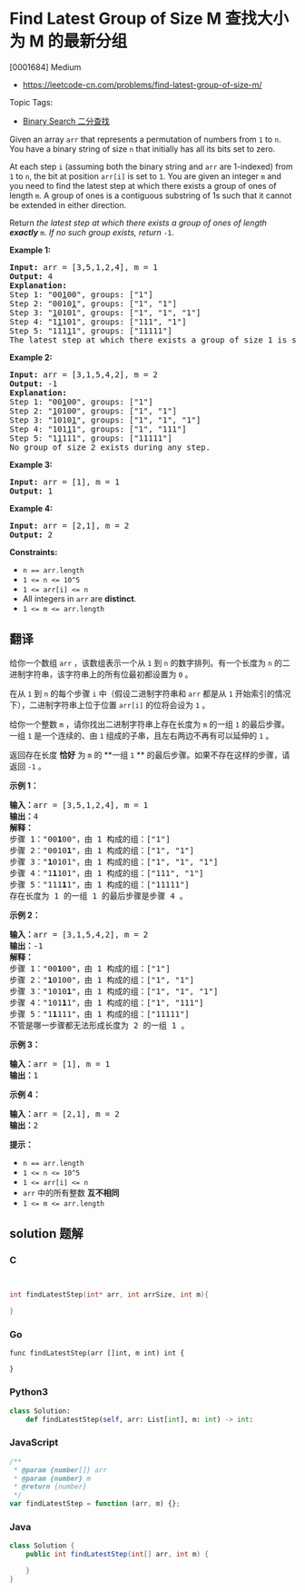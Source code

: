 # Find Latest Group of Size M 查找大小为 M 的最新分组

[0001684] Medium

- https://leetcode-cn.com/problems/find-latest-group-of-size-m/

Topic Tags:

- [Binary Search 二分查找](https://leetcode-cn.com/tag/binary-search/)

Given an array `arr` that represents a permutation of numbers from `1` to `n`. You have a binary string of size `n` that initially has all its bits set to zero.

At each step `i` (assuming both the binary string and `arr` are 1-indexed) from `1` to `n`, the bit at position `arr[i]` is set to `1`. You are given an integer `m` and you need to find the latest step at which there exists a group of ones of length `m`. A group of ones is a contiguous substring of 1s such that it cannot be extended in either direction.

Return *the latest step at which there exists a group of ones of length **exactly*** `m`. *If no such group exists, return* `-1`.

**Example 1:**

<pre><strong>Input:</strong> arr = [3,5,1,2,4], m = 1
<strong>Output:</strong> 4
<strong>Explanation:
</strong>Step 1: "00<u>1</u>00", groups: ["1"]
Step 2: "0010<u>1</u>", groups: ["1", "1"]
Step 3: "<u>1</u>0101", groups: ["1", "1", "1"]
Step 4: "1<u>1</u>101", groups: ["111", "1"]
Step 5: "111<u>1</u>1", groups: ["11111"]
The latest step at which there exists a group of size 1 is step 4.</pre>

**Example 2:**

<pre><strong>Input:</strong> arr = [3,1,5,4,2], m = 2
<strong>Output:</strong> -1
<strong>Explanation:
</strong>Step 1: "00<u>1</u>00", groups: ["1"]
Step 2: "<u>1</u>0100", groups: ["1", "1"]
Step 3: "1010<u>1</u>", groups: ["1", "1", "1"]
Step 4: "101<u>1</u>1", groups: ["1", "111"]
Step 5: "1<u>1</u>111", groups: ["11111"]
No group of size 2 exists during any step.
</pre>

**Example 3:**

<pre><strong>Input:</strong> arr = [1], m = 1
<strong>Output:</strong> 1
</pre>

**Example 4:**

<pre><strong>Input:</strong> arr = [2,1], m = 2
<strong>Output:</strong> 2
</pre>

**Constraints:**

- `n == arr.length`
- `1 <= n <= 10^5`
- `1 <= arr[i] <= n`
- All integers in `arr` are **distinct**.
- `1 <= m <= arr.length`

## 翻译

给你一个数组 `arr` ，该数组表示一个从 `1` 到 `n` 的数字排列。有一个长度为 `n` 的二进制字符串，该字符串上的所有位最初都设置为 `0` 。

在从 `1` 到 `n` 的每个步骤 `i` 中（假设二进制字符串和 `arr` 都是从 `1` 开始索引的情况下），二进制字符串上位于位置 `arr[i]` 的位将会设为 `1` 。

给你一个整数 `m` ，请你找出二进制字符串上存在长度为 `m` 的一组 `1` 的最后步骤。一组 `1` 是一个连续的、由 `1` 组成的子串，且左右两边不再有可以延伸的 `1` 。

返回存在长度 **恰好** 为 `m` 的 **一组 `1` ** 的最后步骤。如果不存在这样的步骤，请返回 `-1` 。

**示例 1：**

<pre><strong>输入：</strong>arr = [3,5,1,2,4], m = 1
<strong>输出：</strong>4
<strong>解释：
</strong>步骤 1："00<strong>1</strong>00"，由 1 构成的组：["1"]
步骤 2："0010<strong>1</strong>"，由 1 构成的组：["1", "1"]
步骤 3："<strong>1</strong>0101"，由 1 构成的组：["1", "1", "1"]
步骤 4："1<strong>1</strong>101"，由 1 构成的组：["111", "1"]
步骤 5："111<strong>1</strong>1"，由 1 构成的组：["11111"]
存在长度为 1 的一组 1 的最后步骤是步骤 4 。</pre>

**示例 2：**

<pre><strong>输入：</strong>arr = [3,1,5,4,2], m = 2
<strong>输出：</strong>-1
<strong>解释：
</strong>步骤 1："00<strong>1</strong>00"，由 1 构成的组：["1"]
步骤 2："<strong>1</strong>0100"，由 1 构成的组：["1", "1"]
步骤 3："1010<strong>1</strong>"，由 1 构成的组：["1", "1", "1"]
步骤 4："101<strong>1</strong>1"，由 1 构成的组：["1", "111"]
步骤 5："1<strong>1</strong>111"，由 1 构成的组：["11111"]
不管是哪一步骤都无法形成长度为 2 的一组 1 。
</pre>

**示例 3：**

<pre><strong>输入：</strong>arr = [1], m = 1
<strong>输出：</strong>1
</pre>

**示例 4：**

<pre><strong>输入：</strong>arr = [2,1], m = 2
<strong>输出：</strong>2
</pre>

**提示：**

- `n == arr.length`
- `1 <= n <= 10^5`
- `1 <= arr[i] <= n`
- `arr` 中的所有整数 **互不相同**
- `1 <= m <= arr.length`

## solution 题解

### C

```c


int findLatestStep(int* arr, int arrSize, int m){

}
```

### Go

```golang
func findLatestStep(arr []int, m int) int {

}
```

### Python3

```python
class Solution:
    def findLatestStep(self, arr: List[int], m: int) -> int:
```

### JavaScript

```javascript
/**
 * @param {number[]} arr
 * @param {number} m
 * @return {number}
 */
var findLatestStep = function (arr, m) {};
```

### Java

```java
class Solution {
    public int findLatestStep(int[] arr, int m) {

    }
}
```
